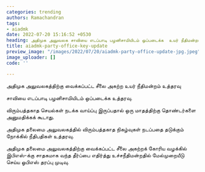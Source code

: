 ```yaml
---
categories: trending
authors: Ramachandran
tags:
- aiadmk
date: 2022-07-20 15:16:52 +0530
heading: அதிமுக அலுவலக சாவியை எடப்பாடி பழனிசாமியிடம் ஒப்படைக்க  உயர் நீதிமன்றம் உத்தரவு
title: aiadmk-party-office-key-update
preview_image: "/images/2022/07/20/aiadmk-party-office-update-jpg.jpeg"
image_uploader: []
code: ''

---
```

அதிமுக அலுவலகத்திற்கு வைக்கப்பட்ட சீலை அகற்ற உயர் நீதிமன்றம் உத்தரவு

சாவியை எடப்பாடி பழனிசாமியிடம் ஒப்படைக்க உத்தரவு.

விரும்பத்தகாத செயல்கள் நடக்க வாய்ப்பு இருப்பதால் ஒரு மாதத்திற்கு தொண்டர்களை அனுமதிக்கக் கூடாது.

அதிமுக தலைமை அலுவலகத்தில் விரும்பத்தகாத நிகழ்வுகள் நடப்பதை தடுக்கும் நோக்கில் நீதிபதிகள் உத்தரவு.

அதிமுக தலைமை அலுவலகத்திற்கு வைக்கப்பட்ட சீலை அகற்றக் கோரிய வழக்கில் இபிஎஸ்-க்கு சாதகமாக வந்த தீர்ப்பை எதிர்த்து உச்சநீதிமன்றதில் மேல்முறையீடு செய்ய ஓபிஎஸ் தரப்பு முடிவு.